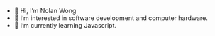 - 👋 Hi, I’m Nolan Wong
- 👀 I’m interested in software development and computer hardware.
- 🌱 I’m currently learning Javascript.

<!---
ndwong15/ndwong15 is a ✨ special ✨ repository because its `README.md` (this file) appears on your GitHub profile.
You can click the Preview link to take a look at your changes.
--->
